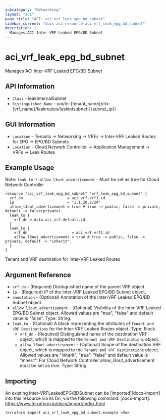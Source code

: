 ```yaml
---
subcategory: "Networking"
layout: "aci"
page_title: "ACI: aci_vrf_leak_epg_bd_subnet"
sidebar_current: "docs-aci-resource-aci_vrf_leak_epg_bd_subnet"
description: |-
  Manages ACI Inter-VRF Leaked EPG/BD Subnet
---
```


# aci_vrf_leak_epg_bd_subnet #

Manages ACI Inter-VRF Leaked EPG/BD Subnet

## API Information ##

* `Class` - leakInternalSubnet
* `Distinguished Name` - uni/tn-{tenant_name}/ctx-{vrf_name}/leakroutes/leakintsubnet-[{subnet_ip}]

## GUI Information ##

* `Location` - Tenants -> Networking -> VRFs -> Inter-VRF Leaked Routes for EPG -> EPG/BD Subnets
* `Location` - Cloud Network Controller -> Application Management -> VRFs -> Leak Routes

## Example Usage ##

Note: `leak_to.*.allow_l3out_advertisement` -  Must be set as true for Cloud Network Controller

```hcl
resource "aci_vrf_leak_epg_bd_subnet" "vrf_leak_epg_bd_subnet" {
  vrf_dn                    = aci_vrf.vrf1.id
  ip                        = "1.1.20.2/24"
  allow_l3out_advertisement = true # true -> public, false -> private, default -> false(private)
  leak_to {
    vrf_dn = data.aci_vrf.default.id
  }
  leak_to {
    vrf_dn                    = aci_vrf.vrf2.id
    allow_l3out_advertisement = true # true -> public, false -> private, default -> "inherit"
  }
}
```
Tenant and VRF destination for Inter-VRF Leaked Routes
## Argument Reference ##

* `vrf_dn` - (Required) Distinguished name of the parent VRF object.
* `ip` - (Required) IP of the Inter-VRF Leaked EPG/BD Subnet object.
* `annotation` - (Optional) Annotation of the Inter-VRF Leaked EPG/BD Subnet object.
* `allow_l3out_advertisement` - (Optional) Visibility of the Inter-VRF Leaked EPG/BD Subnet object. Allowed values are "true", "false" and default value is "false". Type: String.
* `leak_to` - (Optional) A block representing the attributes of `Tenant and VRF Destinations` for the Inter-VRF Leaked Routes object. Type: Block.
  * `vrf_dn` - (Required) Distinguished name of the destination VRF object, which is mapped to the `Tenant and VRF Destinations` object.
  * `allow_l3out_advertisement` - (Optional) Scope of the destination VRF object, which is mapped to the `Tenant and VRF Destinations` object. Allowed values are "inherit", "true", "false" and default value is "inherit". For Cloud Network Controller allow_l3out_advertisement must be set as true. Type: String.

## Importing ##

An existing Inter-VRFLeakedEPG/BDSubnet can be [imported][docs-import] into this resource via its Dn, via the following command:
[docs-import]: https://www.terraform.io/docs/import/index.html


```
terraform import aci_vrf_leak_epg_bd_subnet.example <Dn>
```